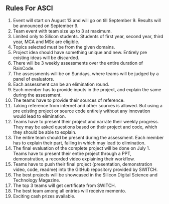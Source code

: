 ## Rules For ASCI
1. Event will start on August 13 and will go on till September 9. Results will be announced on September 9.
2. Team event with team size up to 3 at maximum.
3. Limited only to Silicon students. Students of first year, second year, third year, MCA and MSc are eligible.
4. Topics selected must be from the given domains.
5. Project idea should have something unique and new. Entirely pre existing ideas will be discarded.
6. There will be 3 weekly assessments over the entire duration of RainCode.
7. The assessments will be on Sundays, where teams will be judged by a panel of evaluators.
8. Each assessment can be an elimination round.
9. Each member has to provide inputs in the project, and explain the same during the assessment.
10. The teams have to provide their sources of reference.
11. Taking reference from internet and other sources is allowed. But using a pre existing project or source code entirely without any innovation would lead to elimination.
12. Teams have to present their project and narrate their weekly progress. They may be asked questions based on their project and code, which they should be able to explain.
13. The entire team should be present during the assessment. Each member has to explain their part, failing in which may lead to elimination.
14. The final evaluation of the complete project will be done on July 1. Teams have to present their entire project through a PPT, demonstration, a recorded video explaining their workflow.
15. Teams have to push their final project (presentation, demonstration video, code, readme) into the GitHub repository provided by SWITCH.
16. The best projects will be showcased in the Silicon Digital Science and Technology Magazine.
17. The top 3 teams will get certificate from SWITCH.
18. The best team among all entries will receive memento.
19. Exciting cash prizes available.
